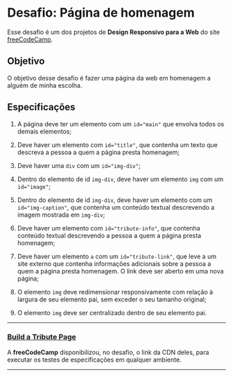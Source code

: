 # Desafio: Página de homenagem

Esse desafio é um dos projetos de **Design Responsivo para a Web** do site [freeCodeCamp](https://www.freecodecamp.org/learn).

## Objetivo

O objetivo desse desafio é fazer uma página da web em homenagem a alguém de minha escolha.

## Especificações

 1. A página deve ter um elemento com um ```id="main"``` que envolva todos os demais elementos;
 
 2. Deve haver um elemento com ```id="title"```, que contenha um texto que descreva a pessoa a quem a página presta homenagem;

 3. Deve haver uma ```div``` com um ```id="img-div"```;

 4. Dentro do elemento de id ```img-div```, deve haver um elemento ```img``` com um ```id="image"```;

 5. Dentro do elemento de id ```img-div```, deve haver um elemento com um ```id="img-caption"```, que contenha um conteúdo textual descrevendo a imagem mostrada em ```img-div```;

 6. Deve haver um elemento com ```id="tribute-info"```, que contenha conteúdo textual descrevendo a pessoa a quem a página presta homenagem;

 7. Deve haver um elemento ```a``` com um ```id="tribute-link"```, que leve a um site externo que contenha informações adicionais sobre a pessoa a quem a página presta homenagem. O link deve ser aberto em uma nova página;

 8. O elemento ```img``` deve redimensionar responsivamente com relação à largura de seu elemento pai, sem exceder o seu tamanho original;

 9. O elemento ```img``` deve ser centralizado dentro de seu elemento pai.

---

### [Build a Tribute Page](https://www.freecodecamp.org/learn/responsive-web-design/responsive-web-design-projects/build-a-tribute-page)

A **freeCodeCamp** disponibilizou, no desafio, o link da CDN deles, para executar os testes de especificações em qualquer ambiente.

---